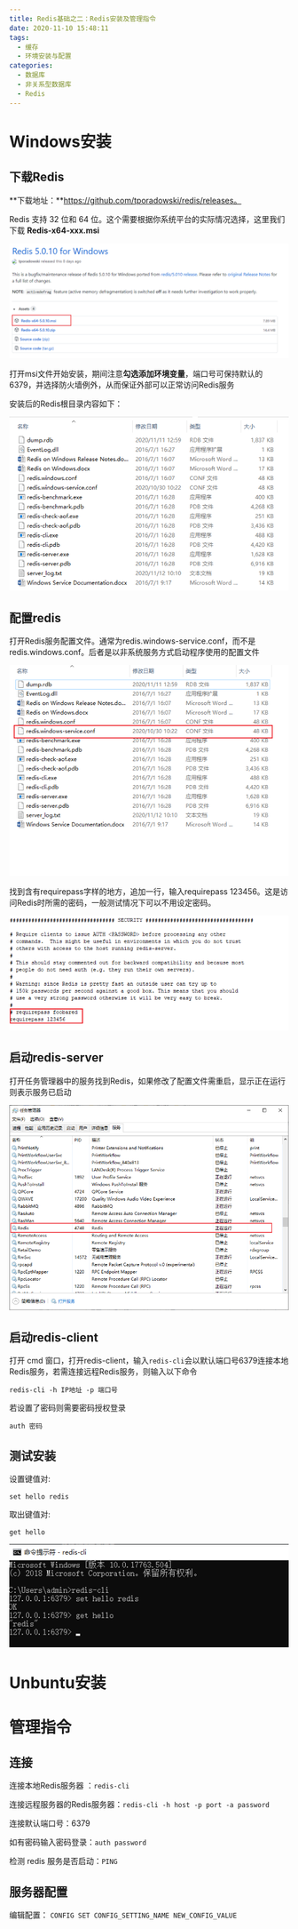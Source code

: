 ```yaml
---
title: Redis基础之二：Redis安装及管理指令
date: 2020-11-10 15:48:11
tags:
  - 缓存
  - 环境安装与配置
categories:
  - 数据库
  - 非关系型数据库
  - Redis
---
```


# Windows安装

## 下载Redis

**下载地址：**https://github.com/tporadowski/redis/releases。

Redis 支持 32 位和 64 位。这个需要根据你系统平台的实际情况选择，这里我们下载 **Redis-x64-xxx.msi**

![Redis安装](Redis基础之二：Redis安装及管理指令/Redis安装.png)

打开msi文件开始安装，期间注意**勾选添加环境变量**，端口号可保持默认的6379，并选择防火墙例外，从而保证外部可以正常访问Redis服务

安装后的Redis根目录内容如下：

![Redis文件结构](Redis基础之二：Redis安装及管理指令/Redis文件结构.png)

## 配置redis

打开Redis服务配置文件。通常为redis.windows-service.conf，而不是redis.windows.conf。后者是以非系统服务方式启动程序使用的配置文件

![配置文件](Redis基础之二：Redis安装及管理指令/配置文件.png)

找到含有requirepass字样的地方，追加一行，输入requirepass 123456。这是访问Redis时所需的密码，一般测试情况下可以不用设定密码。

![设置密码](Redis基础之二：Redis安装及管理指令/设置密码.png)

## 启动redis-server

打开任务管理器中的服务找到Redis，如果修改了配置文件需重启，显示正在运行则表示服务已启动

![查看启动](Redis基础之二：Redis安装及管理指令/查看启动.png)

## 启动redis-client

打开 cmd 窗口，打开redis-client，输入`redis-cli`会以默认端口号6379连接本地Redis服务，若需连接远程Redis服务，则输入以下命令

```
redis-cli -h IP地址 -p 端口号
```

若设置了密码则需要密码授权登录

```
auth 密码
```

## 测试安装

设置键值对:

```
set hello redis
```

取出键值对:

```
get hello
```

![测试安装](Redis基础之二：Redis安装及管理指令/测试安装.png)

# Unbuntu安装



# 管理指令

## 连接
连接本地Redis服务器 ：`redis-cli`

连接远程服务器的Redis服务器：`redis-cli -h host -p port -a password`

连接默认端口号：6379

如有密码输入密码登录：`auth password`

检测 redis 服务是否启动：`PING `


## 服务器配置

编辑配置：  `CONFIG SET CONFIG_SETTING_NAME NEW_CONFIG_VALUE`